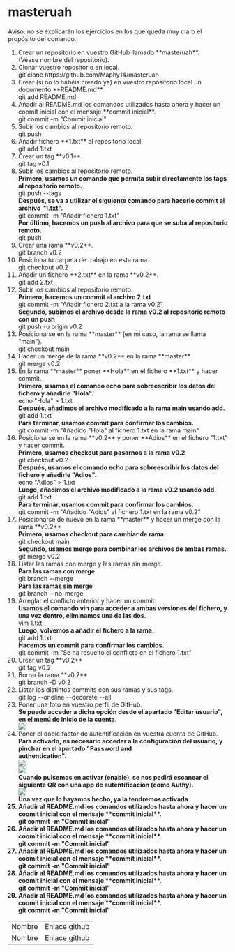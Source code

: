 # masteruah
<p>Aviso: no se explicarán los ejercicios en los que queda muy claro el propósito del comando.</p>
<ol>
    <li>
        Crear un repositorio en vuestro GitHub llamado **masteruah**.
    </li>   
        (Véase nombre del repositorio).
    <li>
        Clonar vuestro repositorio en local.
    </li>
        git clone https://github.com/Maphy14/masteruah
    <li>
        Crear (si no lo habéis creado ya) en vuestro repositorio local un documento **README.md**.
    </li>
        git add README.md
    <li>
        Añadir al README.md los comandos utilizados hasta ahora y hacer un coomit inicial con el mensaje **commit inicial**.
    </li>
        git commit -m "Commit inicial"
    <li>
        Subir los cambios al repositorio remoto.
    </li>
        git push
    <li>
        Añadir fichero **1.txt** al repositorio local.
    </li>
        git add 1.txt
    <li>
        Crear un tag **v0.1**.
    </li>
        git tag v0.1
    <li>
        Subir los cambios al repositorio remoto.
    </li>
        <b>Primero, usamos un comando que permita subir directamente los tags al repositorio remoto.</b><br/>
        git push --tags<br/>
        <b>Después, se va a utilizar el siguiente comando para hacerle commit al archivo "1.txt".</b><br/>
        git commit -m "Añadir fichero 1.txt"<br/>
        <b>Por último, hacemos un push al archivo para que se suba al repositorio remoto.</b><br/>
        git push
    <li>
        Crear una rama **v0.2**.
    </li>
        git branch v0.2
    <li>
        Posiciona tu carpeta de trabajo en esta rama.
    </li>
        git checkout v0.2
    <li>
        Añadir un fichero **2.txt** en la rama **v0.2**.
    </li>
        git add 2.txt
    <li>
        Subir los cambios al repositorio remoto.
    </li>
        <b>Primero, hacemos un commit al archivo 2.txt</b><br/>
        git commit -m "Añadir fichero 2.txt a la rama v0.2"</br>
        <b>Segundo, subimos el archivo desde la rama v0.2 al repositorio remoto con un push</b><br/>
        git push -u origin v0.2
    <li>
        Posicionarse en la rama **master** (en mi caso, la rama se llama "main").
    </li>
        git checkout main
    <li>
        Hacer un merge de la rama **v0.2** en la rama **master**.
    </li>
        git merge v0.2
    <li>
        En la rama **master** poner **Hola** en el fichero **1.txt** y hacer commit.
    </li>
        <b>Primero, usamos el comando echo para sobreescribir los datos del fichero y añadirle "Hola".</b><br/>
        echo "Hola" > 1.txt</br>
        <b>Después, añadimos el archivo modificado a la rama main usando add.</b><br/>
        git add 1.txt<br/>
        <b>Para terminar, usamos commit para confirmar los cambios.</b><br/>
        git commit -m "Añadido "Hola" al fichero 1.txt en la rama main"
    <li>
        Posicionarse en la rama **v0.2** y poner **Adios** en el fichero "1.txt" y hacer commit.
    </li>
        <b>Primero, usamos checkout para pasarnos a la rama v0.2</b><br/>
        git checkout v0.2</br>
        <b>Después, usamos el comando echo para sobreescribir los datos del fichero y añadirle "Adios".</b><br/>
        echo "Adios" > 1.txt</br>
        <b>Luego, añadimos el archivo modificado a la rama v0.2 usando add.</b><br/>
        git add 1.txt<br/>
        <b>Para terminar, usamos commit para confirmar los cambios.</b><br/>
        git commit -m "Añadido "Adios" al fichero 1.txt en la rama v0.2"
    <li>
        Posicionarse de nuevo en la rama **master** y hacer un merge con la rama **v0.2**
    </li>
        <b>Primero, usamos checkout para cambiar de rama.</b><br/>
        git checkout main<br/>
        <b>Segundo, usamos merge para combinar los archivos de ambas ramas.</b><br/>
        git merge v0.2
    <li>
        Listar las ramas con merge y las ramas sin merge.
    </li>
        <b>Para las ramas con merge</b></br>
        git branch --merge</br>
        <b>Para las ramas sin merge</b></br>
        git branch --no-merge</br>
    <li>
        Arreglar el conflicto anterior y hacer un commit.
    </li>
        <b>Usamos el comando vin para acceder a ambas versiones del fichero, y una vez dentro, eliminamos una de las dos.</b></br>
        vim 1.txt</br>
        <b>Luego, volvemos a añadir el fichero a la rama.</b></br>
        git add 1.txt</br>
        <b>Hacemos un commit para confirmar los cambios.</b></br>
        git commit -m "Se ha resuelto el conflicto en el fichero 1.txt"</br>
    <li>
        Crear un tag **v0.2**
    </li>
        git tag v0.2
    <li>
        Borrar la rama **v0.2**
    </li>
        git branch -D v0.2
    <li>
        Listar los distintos commits con sus ramas y sus tags.
    </li>
        git log --oneline --decorate --all
    <li>
        Poner una foto en vuestro perfil de GitHub.
    </li>
        <b>Se puede acceder a dicha opción desde el apartado "Editar usuario", en el menú de inicio de la cuenta.</b><br/>
        <img src="Práctica Github 21.png"/>
    <li>
        Poner el doble factor de autentificación en vuestra cuenta de GitHub.
    </li>
        <b>Para activarlo, es necesario acceder a la configuración del usuario, y pinchar en el apartado "Password and <br/>                authentication".<br/>
        <img src="Práctica Github 22.png"/><br/>
        <img src="Práctica Github 23.png"/><br/>
        <b>Cuando pulsemos en activar (enable), se nos pedirá escanear el siguiente QR con una app de autentificación (como Authy).
        <br/><img src="Práctica Github 21.png"/><br/>
        <b>Una vez que lo hayamos hecho, ya la tendremos activada</b>
    <li>
        Añadir al README.md los comandos utilizados hasta ahora y hacer un coomit inicial con el mensaje **commit inicial**.
    </li>
        git commit -m "Commit inicial"
    <li>
        Añadir al README.md los comandos utilizados hasta ahora y hacer un coomit inicial con el mensaje **commit inicial**.
    </li>
        git commit -m "Commit inicial"
    <li>
        Añadir al README.md los comandos utilizados hasta ahora y hacer un coomit inicial con el mensaje **commit inicial**.
    </li>
        git commit -m "Commit inicial"
    <li>
        Añadir al README.md los comandos utilizados hasta ahora y hacer un coomit inicial con el mensaje **commit inicial**.
    </li>
        git commit -m "Commit inicial"
    <li>
        Añadir al README.md los comandos utilizados hasta ahora y hacer un coomit inicial con el mensaje **commit inicial**.
    </li>
        git commit -m "Commit inicial"

    
    
    
</ol>

<table>
    <tr>
        <td>
        Nombre
        </td>
        <td>
        Enlace github
        </td>
    </tr>
    <tr>
        <td>
        Nombre
        </td>
        <td>
        Enlace github
        </td>
    </tr>
</table>
